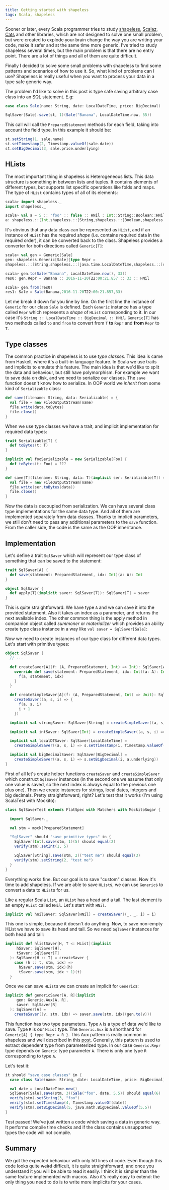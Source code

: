 ```yaml
---
title: Getting started with shapeless
tags: Scala, shapeless
---
```


Sooner or later, every Scala programmer tries to study
[shapeless](https://github.com/milessabin/shapeless),
[Scalaz](https://github.com/scalaz/scalaz), [Cats](https://github.com/typelevel/cats) and
other libraries, which are not designed to solve one small problem, but were
created to ~~explode your brain~~ change the way you are writing your code, make
it safer and at the same time more generic.  I've tried to study shapeless several times,
but the main problem is that there are no entry point.  There are a lot of things
and all of them are quite difficult.

Finally I decided to solve some small problems with shapeless to find some patterns
and scenarios of how to use it.  So, what kind of problems can I use?  Shapeless
is really useful when you want to process your data in a type safe generic way.

The problem I'd like to solve in this post is type safe saving arbitrary case
class into an SQL statement. E.g:

```Scala
case class Sale(name: String, date: LocalDateTime, price: BigDecimal)

SqlSaver[Sale].save(st, 1)(Sale("Banana", LocalDateTime.now, 55))
```

This call will call the `PreparedStatement` methods for each field, taking into
account the field type.  In this example it should be:

```Scala
st.setString(1, sale.name)
st.setTimestamp(2, Timestamp.valueOf(sale.date))
st.setBigDecimal(3, sale.price.underlying)
```

<!--more-->

## HLists

The most important thing in shapeless is Heterogeneous lists.  This data
structure is something in between lists and tuples.  It contains elements of
different types, but supports list specific operations like folds and maps.
The type of `HList` contains types of all of its elements:

```Scala
scala> import shapeless._
import shapeless._

scala> val a = 5 :: "foo" :: false :: HNil : Int::String::Boolean::HNil
a: shapeless.::[Int,shapeless.::[String,shapeless.::[Boolean,shapeless.HNil]]] = 5 :: foo :: false :: HNil
```

It's obvious that any data class can be represented as `HList`, and if an instance
of `HList` has the required *shape* (i.e. contains required data in the
required order), it can be converted back to the class.
Shapeless provides a converter for both directions called `Generic[T]`:

```Scala
scala> val gen = Generic[Sale]
gen: shapeless.Generic[Sale]{type Repr =
shapeless.::[String,shapeless.::[java.time.LocalDateTime,shapeless.::[scala.math.BigDecimal,shapeless.HNil]]]} = anon$macro$4$1@34638de0

scala> gen.to(Sale("Banana", LocalDateTime.now(), 33))
res0: gen.Repr = Banana :: 2016-11-20T22:00:21.857 :: 33 :: HNil

scala> gen.from(res0)
res1: Sale = Sale(Banana,2016-11-20T22:00:21.857,33)
```

Let me break it down for you line by line.  On the first line the instance of `Generic` for our class
`Sale` is defined.  Each `Generic` instance has a type called `Repr` which
represents a *shape* of `HList` corresponding to it. In our case it's
`String :: LocalDateTime :: BigDecimal :: HNil`.  `Generic[T]` has two methods called
`to` and `from` to convert from `T` **to** `Repr` and **from** `Repr` to `T`.

## Type classes

The common practice in shapeless is to use *type classes*.  This idea is
came from Haskell, where it's a built-in language feature.  In Scala we
use traits and implicits to emulate this feature.  The main idea is that we'd
like to split the data and behaviour, but still have polymorphism.  For example
we want to save data on disk, and we need to serialize our classes.  The `save`
function doesn't know how to serialize.  In OOP world we *inherit* from some
kind of `Serializable` class:

```Scala
def save(filename: String, data: Serializable) = {
  val file = new FileOutputStream(name)
  file.write(data.toBytes)
  file.close()
}
```

When we use type classes we have a trait, and implicit implementation for
required data types:

```Scala
trait Serializable[T] {
  def toBytes(t: T)
}

implicit val fooSerializable = new Serializable[Foo] {
  def toBytes(t: Foo) = ???
}

def save[T](filename: String, data: T)(implicit ser: Serializable[T]) = {
  val file = new FileOutputStream(name)
  file.write(ser.toBytes(data))
  file.close()
}
```

Now the data is decoupled from serialization.  We can have several class type implementations
for the same data type.  And all of them are implemented separately
from data classes.  Thanks to implicit parameters, we still don't need to pass
any additional parameters to the `save` function.  From the caller side, the code
is the same as the OOP inheritance.

## Implementation

Let's define a trait `SqlSaver` which will represent our type class of
something that can be saved to the statement:

```Scala
trait SqlSaver[A] {
  def save(statement: PreparedStatement, idx: Int)(a: A): Int
}

object SqlSaver {
  def apply[T](implicit saver: SqlSaver[T]): SqlSaver[T] = saver
}
```

This is quite straightforward.  We have type `A` and we can save it into the provided
statement. Also it takes an index as a parameter, and returns the next available
index.  The other common thing is the apply method in companion object called *summoner* or *materializer*
which provides an ability create type class instance in a way like `val saver = SqlSaver[Sale]`:

Now we need to create instances of our type class for different data types.
Let's start with primitive types:

```Scala
object SqlSaver {
  // ...

  def createSaver[A](f: (A, PreparedStatement, Int) => Int): SqlSaver[A] = new SqlSaver[A] {
    override def save(statement: PreparedStatement, idx: Int)(a: A): Int = {
      f(a, statement, idx)
    }
  }

  def createSimpleSaver[A](f: (A, PreparedStatement, Int) => Unit): SqlSaver[A] =
    createSaver((a, s, i) => {
      f(a, s, i)
      i + 1
    })

  implicit val stringSaver: SqlSaver[String] = createSimpleSaver((a, s, i) => s.setString(i, a))

  implicit val intSaver: SqlSaver[Int] = createSimpleSaver((a, s, i) => s.setInt(i, a))

  implicit val localDTSaver: SqlSaver[LocalDateTime] =
    createSimpleSaver((a, s, i) => s.setTimestamp(i, Timestamp.valueOf(a)))

  implicit val bigDecimalSaver: SqlSaver[BigDecimal] =
    createSimpleSaver((a, s, i) => s.setBigDecimal(i, a.underlying))
}
```

First of all let's create helper functions `createSaver` and
`createSimpleSaver` which construct `SqlSaver` instances (in the second one we
assume that only one value is saved, so the next index is always equal to the
previous one plus one).  Then we create instances for strings, local dates,
integers and big decimals.  Pretty straightforward, right?  Let's test that it
works (I'm using ScalaTest with Mockito):

```Scala
class SqlSaverTest extends FlatSpec with Matchers with MockitoSugar {

  import SqlSaver._

  val stm = mock[PreparedStatement]

  "SqlSaver" should "save primitive types" in {
    SqlSaver[Int].save(stm, 1)(5) should equal(2)
    verify(stm).setInt(1, 5)

    SqlSaver[String].save(stm, 2)("test me") should equal(3)
    verify(stm).setString(2, "test me")
  }
}
```

Everything works fine.  But our goal is to save "custom" classes.  Now it's time to add
shapeless.  If we are able to save `HList`s, we can use `Generic`s
to convert a data to `HList`s for us.

Like a regular Scala `List`, an `HList` has a head and a tail. The last element
is an empty `HList` called `HNil`. Let's start with `HNil`.

```Scala
implicit val hnilSaver: SqlSaver[HNil] = createSaver((_, _, i) = i)
```

This one is simple, because it doesn't do anything. Now, to save non-empty HList we have
to save its head and tail. So we need `SqlSaver` instances for both head and tail:

```Scala
implicit def hlistSaver[H, T <: HList](implicit
     hSaver: SqlSaver[H],
     tSaver: SqlSaver[T]
  ): SqlSaver[H :: T] = createSaver {
    case (h :: t, stm, idx) =>
      hSaver.save(stm, idx)(h)
      tSaver.save(stm, idx + 1)(t)
  }
```

Once we can save `HList`s we can create an implicit for `Generic`s:

```Scala
implicit def genericSaver[A, R](implicit
     gen: Generic.Aux[A, R],
     saver: SqlSaver[R]
  ): SqlSaver[A] =
    createSaver((v, stm, idx) => saver.save(stm, idx)(gen.to(v)))
```

This function has two type parameters. Type `A` is a type of data we'd like to save.
Type `R` is our `HList` type.  The `Generic.Aux` is a shorthand for
`Generic[A] { type Repr = R }`.  This Aux pattern is really common in shapeless
and well described in this
[post](http://gigiigig.github.io/posts/2015/09/13/aux-pattern.html).
Generally, this pattern is used to extract dependent type from parameterized
type.  In our case `Generic.Repr` type depends on `Generic` type parameter `A`.
There is only one type `R` corresponding to type `A`.

Let's test it:

```Scala
it should "save case classes" in {
  case class Sale(name: String, date: LocalDateTime, price: BigDecimal)

  val date = LocalDateTime.now()
  SqlSaver[Sale].save(stm, 3)(Sale("foo", date, 5.5)) should equal(6)
  verify(stm).setString(3, "foo")
  verify(stm).setTimestamp(4, Timestamp.valueOf(date))
  verify(stm).setBigDecimal(5, java.math.BigDecimal.valueOf(5.5))
}
```

Test passed!  We've just written a code which saving a data in generic way.
It performs compile time checks and if the class contains unsupported types
the code will not compile.

## Summary

We got the expected behaviour with only 50 lines of code.  Even though this code
looks quite ~~weird~~ difficult, it is quite straightforward, and once you
understand it you will be able to read it easily.  I think it is simpler than the same
feature implemented with macros.  Also it's really easy to extend:  the only
thing you need to do is to write more implicits for your cases.

